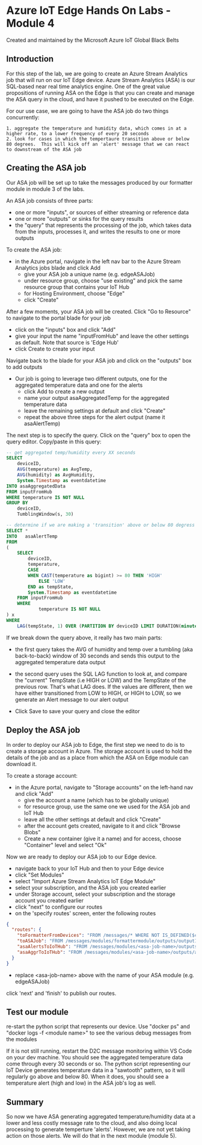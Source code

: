 # Azure IoT Edge Hands On Labs - Module 4

Created and maintained by the Microsoft Azure IoT Global Black Belts

## Introduction

For this step of the lab, we are going to create an Azure Stream Analytics job that will run on our IoT Edge device.  Azure Stream Analytics (ASA) is our SQL-based near real time analytics engine. One of the great value propositions of running ASA on the Edge is that you can create and manage the ASA query in the cloud, and have it pushed to be executed on the Edge.

For our use case, we are going to have the ASA job do two things concurrently:

    1. aggregate the temperature and humidity data, which comes in at a higher rate, to a lower frequency of every 20 seconds
    2. look for cases in which the tempertaure transition above or below 80 degrees.  This will kick off an 'alert' message that we can react to downstream of the ASA job

## Creating the ASA job

Our ASA job will be set up to take the messages produced by our formatter module in module 3 of the labs.

An ASA job consists of three parts:

* one or more "inputs", or sources of either streaming or reference data
* one or more "outputs" or sinks for the query results
* the "query" that represents the processing of the job, which takes data from the inputs, processes it, and writes the results to one or more outputs

To create the ASA job:

* in the Azure portal, navigate in the left nav bar to the Azure Stream Analytics jobs blade and click Add
    * give your ASA job a unique name (e.g. edgeASAJob)
    * under resource group, choose "use existing" and pick the same resource group that contains your IoT Hub
    * for Hosting Environment, choose "Edge"
    * click "Create"

After a few moments, your ASA job will be created.  Click "Go to Resource" to navigate to the portal blade for your job

* click on the "inputs" box and click "Add"
* give your input the name "inputFromHub" and leave the other settings as default.  Note that source is 'Edge Hub'
* click Create to create your input

Navigate back to the blade for your ASA job and click on the "outputs" box to add outputs

* Our job is going to leverage two different outputs, one for the aggregated temperature data and one for the alerts
    * click Add to create a new output
    * name your output asaAggregatedTemp for the aggregated temperature data
    * leave the remaining settings at default and click "Create"
    * repeat the above three steps for the alert output (name it asaAlertTemp)

The next step is to specify the query.  Click on the "query" box to open the query editor.  Copy/paste in this query:

```SQL
-- get aggregated temp/humidity every XX seconds
SELECT
    deviceID,
    AVG(temperature) as AvgTemp,
    AVG(humidity) as AvgHumidity,
    System.Timestamp as eventdatetime
INTO asaAggregatedData
FROM inputFromHub
WHERE temperature IS NOT NULL
GROUP BY
    deviceID,
    TumblingWindow(s, 30)

-- determine if we are making a 'transition' above or below 80 degress
SELECT *
INTO   asaAlertTemp
FROM
(
    SELECT
        deviceID,
        temperature,
        CASE
        WHEN CAST(temperature as bigint) >= 80 THEN 'HIGH'
            ELSE 'LOW'
        END as tempState,
        System.Timestamp as eventdatetime
    FROM inputFromHub
    WHERE 
            temperature IS NOT NULL
) x
WHERE
    LAG(tempState, 1) OVER (PARTITION BY deviceID LIMIT DURATION(minute, 10)) <> tempState

```

If we break down the query above, it really has two main parts:

* the first query takes the AVG of humidity and temp over a tumbling (aka back-to-back) window of 30 seconds and sends this output to the aggregated temperature data output
* the second query uses the SQL LAG function to look at, and compare the "current" TempState (i.e HIGH or LOW) and the TempState of the previous row.  That's what LAG does.  If the values are different, then we have either transitioned from LOW to HIGH, or HIGH to LOW, so we generate an Alert message to our alert output

* Click Save to save your query and close the editor

## Deploy the ASA job

In order to deploy our ASA job to Edge, the first step we need to do is to create a storage account in Azure.  The storage account is used to hold the details of the job and as a place from which the ASA on Edge module can download it.

To create a storage account:

* in the Azure portal, navigate to "Storage accounts" on the left-hand nav and click "Add"
    * give the account a name (which has to be globally unique)
    * for resource group, use the same one we used for the ASA job and IoT Hub
    * leave all the other settings at default and click "Create"
    * after the account gets created, navigate to it and click "Browse Blobs"
    * Create a new container (give it a name) and for access, choose "Container" level and select "Ok"


Now we are ready to deploy our ASA job to our Edge device.

* navigate back to your IoT Hub and then to your Edge device
* click "Set Modules"
* select "Import Azure Stream Analytics IoT Edge Module"
* select your subscription, and the ASA job you created earlier
* under Storage account, select your subscription and the storage account you created earlier
* click "next" to configure our routes
* on the 'specify routes' screen, enter the following routes

```json
{
  "routes": {
    "toFormatterFromDevices": "FROM /messages/* WHERE NOT IS_DEFINED($connectionModuleId) INTO BrokeredEndpoint(\"/modules/formattermodule/inputs/input1\")",
    "toASAJob": "FROM /messages/modules/formattermodule/outputs/output1 INTO BrokeredEndpoint(\"/modules/<asa-job-name>/inputs/inputFromHub\")",
    "asaAlertsToIoTHub": "FROM /messages/modules/<asa-job-name>/outputs/asaAlertTemp INTO $upstream",
    "asaAggrToIoTHub": "FROM /messages/modules/<asa-job-name>/outputs/asaAggregatedData INTO $upstream"
  }
}
```

* replace \<asa-job-name> above with the name of your ASA module (e.g. edgeASAJob)

click 'next' and 'finish' to publish our routes.

## Test our module

re-start the python script that represents our device.  Use "docker ps" and "docker logs -f \<module name>" to see the various debug messages from the modules

If it is not still running, restart the D2C message monitoring within VS Code on your dev machine.  You should see the aggregated temperature data come through every 30 seconds or so.  The python script representing our IoT Device generates temperature data in a "sawtooth" pattern, so it will regularly go above and below 80.  When it does, you should see a temperature alert (high and low) in the ASA job's log as well.

## Summary

So now we have ASA generating aggregated temperature/humidity data at a lower and less costly message rate to the cloud, and also doing local processing to generate temperture 'alerts'.  However, we are not yet taking action on those alerts.  We will do that in the next module (module 5).